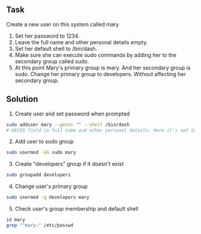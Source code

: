 ## Task
Create a new user on this system called mary
1. Set her password to 1234.
2. Leave the full name and other personal details empty.
3. Set her default shell to /bin/dash.
4. Make sure she can execute sudo commands by adding her to the secondary group called sudo.
5. At this point Mary's primary group is mary. And her secondary group is sudo. Change her primary group to developers. Without affecting her secondary group.

## Solution
1. Create user and set password when prompted
```bash
sudo adduser mary --gecos "" --shell /bin/dash
# GECOS field is full name and other personal details. Here it's set to empty string
```
2. Add user to sudo group
```bash
sudo usermod -aG sudo mary
```
3. Create "developers" group if it doesn't exist
```bash
sudo groupadd developers
```
4. Change user's primary group
```bash
sudo usermod -g developers mary
```
5. Check user's group membership and default shell
```bash
id mary
grep "^mary:" /etc/passwd
```
